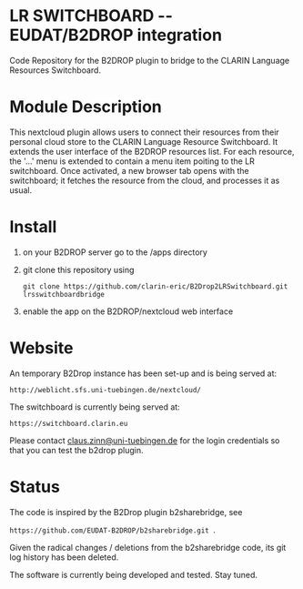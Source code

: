 # LR SWITCHBOARD -- EUDAT/B2DROP integration
Code Repository for the B2DROP plugin to bridge to the CLARIN Language Resources Switchboard.

# Module Description

This nextcloud plugin allows users to connect their resources from their personal cloud store to the
CLARIN Language Resource Switchboard.  It extends the user interface of the B2DROP resources
list. For each resource, the '...' menu is extended to contain a menu item poiting to the LR
switchboard. Once activated, a new browser tab opens with the switchboard; it fetches the resource
from the cloud, and processes it as usual.

# Install

1. on your B2DROP server go to the <nextcloud>/apps directory
2. git clone this repository using

   ```git clone https://github.com/clarin-eric/B2Drop2LRSwitchboard.git lrsswitchboardbridge ```

3. enable the app on the B2DROP/nextcloud web interface

# Website

An temporary B2Drop instance has been set-up and is being served at:

```http://weblicht.sfs.uni-tuebingen.de/nextcloud/ ```

The switchboard is currently being served at:

```https://switchboard.clarin.eu ```

Please contact claus.zinn@uni-tuebingen.de for the login credentials so that you can test the b2drop
plugin.



# Status

The code is inspired by the B2Drop plugin b2sharebridge, see

```https://github.com/EUDAT-B2DROP/b2sharebridge.git ```.

Given the radical changes / deletions from the b2sharebridge code, its git log history has been
deleted.

The software is currently being developed and tested.  Stay tuned.



